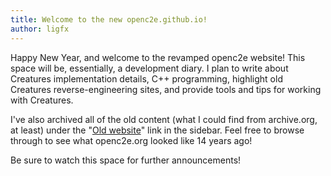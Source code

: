 ```yaml
---
title: Welcome to the new openc2e.github.io!
author: ligfx
---
```


Happy New Year, and welcome to the revamped openc2e website! This space will be, essentially, a development diary. I plan to write about Creatures implementation details, C++ programming, highlight old Creatures reverse-engineering sites, and provide tools and tips for working with Creatures.

I've also archived all of the old content (what I could find from archive.org, at least) under the "<a href="/old">Old website</a>" link in the sidebar. Feel free to browse through to see what openc2e.org looked like 14 years ago!

Be sure to watch this space for further announcements!